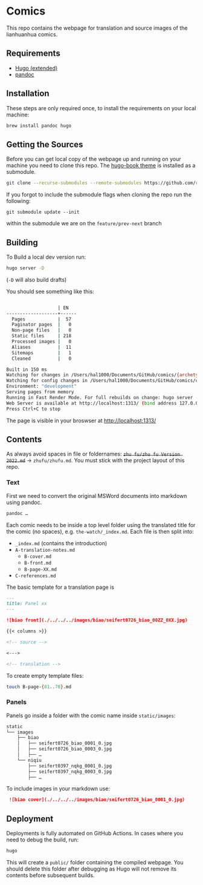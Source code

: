 # Comics

This repo contains the webpage for translation and source images of the lianhuanhua comics.

## Requirements

- [Hugo (extended)](https://gohugo.io)
- [pandoc](https://pandoc.org)

## Installation

These steps are only required once, to install the requirements on your local machine:

```bash
brew install pandoc hugo
```

## Getting the Sources

Before you can get local copy of the webpage up and running on your machine you need to clone this repo. The [hugo-book theme](https://github.com/alex-shpak/hugo-book) is installed as a submodule.

```bash
git clone --recurse-submodules --remote-submodules https://github.com/readchina/comics.git
```

If you forgot to include the submodule flags when cloning the repo run the following:

```
git submodule update --init
```

within the submodule we are on the `feature/prev-next` branch

## Building

To Build a local dev version run:

```bash
hugo server -D  
```

(`-D` will also build drafts)

You should see something like this:

```bash

                   | EN   
-------------------+------
  Pages            |  57  
  Paginator pages  |   0  
  Non-page files   |   0  
  Static files     | 218  
  Processed images |   0  
  Aliases          |  11  
  Sitemaps         |   1  
  Cleaned          |   0  

Built in 150 ms
Watching for changes in /Users/hal1000/Documents/GitHub/comics/{archetypes,content,static,themes}
Watching for config changes in /Users/hal1000/Documents/GitHub/comics/config.toml
Environment: "development"
Serving pages from memory
Running in Fast Render Mode. For full rebuilds on change: hugo server --disableFastRender
Web Server is available at http://localhost:1313/ (bind address 127.0.0.1)
Press Ctrl+C to stop
```

The page is visible in your broswser at [http://localhost:1313/](http://localhost:1313/)

## Contents

As always avoid spaces in file or foldernames: ~~`zhu fu/zhu fu Version 2022.md`~~ -> `zhufu/zhufu.md`. You must stick with the project layout of this repo.

### Text

First we need to convert the original MSWord documents into markdown using pandoc.

```bash
pandoc …
```

Each comic needs to be inside a top level folder using the translated title for the comic (no spaces), e.g. `the-watch/_index.md`.
Each file is then split into:
- `_index.md` (contains the introduction)
- `A-translation-notes.md`
  - `B-cover.md`
  - `B-front.md`
  - `B-page-XX.md`
- `C-references.md`

The basic template for a translation page is

```md
---
title: Panel xx
---

![biao front](./../../../images/biao/seifert0726_biao_00ZZ_0XX.jpg)

{{< columns >}}

<!-- source -->

<--->

<!-- translation -->
```

To create empty template files:

```bash
touch B-page-{01..78}.md     
```
<!-- TODO location of the .md files -->

<!-- We then split the converted markdown into sections:

```bash
TODO
``` -->

### Panels

Panels go inside a folder with the comic name inside `static/images`:

```bash
static
└── images
    ├── biao
    │   ├── seifert0726_biao_0001_0.jpg
    │   ├── seifert0726_biao_0003_0.jpg
    │   ├── …
    └── niqiu
        ├── seifert0397_nqkg_0001_0.jpg
        ├── seifert0397_nqkg_0003_0.jpg
        ├── …
```

To include images in your markdown use:

```md
 ![biao cover](./../../../images/biao/seifert0726_biao_0001_0.jpg)
```

## Deployment

Deployments is fully automated on GitHub Actions. In cases where you need to debug the build, run:

```bash
hugo 
```

This will create a `public/` folder containing the compiled webpage. You should delete this folder after debugging as Hugo will not remove its contents before subsequent builds.